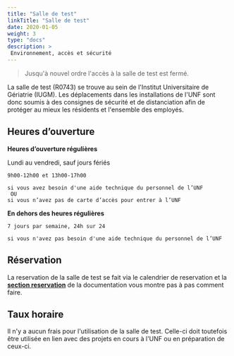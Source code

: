 ```yaml
---
title: "Salle de test"
linkTitle: "Salle de test"
date: 2020-01-05
weight: 3
type: "docs"
description: >
 Environnement, accès et sécurité
---
```


> Jusqu'à nouvel ordre l'accès à la salle de test est fermé.

La salle de test (R0743) se trouve au sein de l'Institut Universitaire de Gériatrie (IUGM). Les
déplacements dans les installations de l'UNF sont donc soumis à des consignes
de sécurité et de distanciation afin de protéger au mieux les résidents et
l'ensemble des employés.

## Heures d’ouverture

**Heures d’ouverture régulières**

  Lundi au vendredi, sauf jours fériés

```
9h00-12h00 et 13h00-17h00

si vous avez besoin d'une aide technique du personnel de l’UNF
 OU
si vous n’avez pas de carte d’accès pour entrer à l’UNF
```

**En dehors des heures régulières**

```
7 jours par semaine, 24h sur 24

si vous n'avez pas besoin d'une aide technique du personnel de l’UNF
```

## Réservation

La reservation de la salle de test se fait via le calendrier de reservation et la [__section reservation__](https://unf-montreal.ca/fr/documentation/facility/reservation/) de la documentation vous montre pas à pas comment faire.  


## Taux horaire

Il n'y a aucun frais pour l'utilisation de la salle de test. Celle-ci doit toutefois être utilisée en lien avec des projets en cours à l'UNF ou en préparation de ceux-ci.
